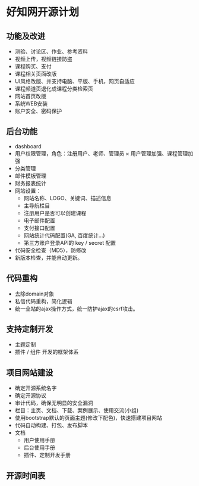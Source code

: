 好知网开源计划
==============

功能及改进
----------

* 测验、讨论区、作业、参考资料
* 视频上传，视频链接防盗
* 课程购买、支付
* 课程相关页面改版
* UI风格改版、并支持电脑、平版、手机，网页自适应
* 课程频道页退化成课程分类检索页
* 网站首页改版
* 系统WEB安装
* 账户安全、密码保护

后台功能
--------

* dashboard
* 用户权限管理，角色：注册用户、老师、管理员
× 用户管理加强、课程管理加强
* 分类管理
* 邮件模板管理
* 财务报表统计
* 网站设置：
  * 网站名称、LOGO、关键词、描述信息
  * 主导航栏目
  * 注册用户是否可以创建课程
  * 电子邮件配置
  * 支付接口配置
  * 网站统计代码配置(GA, 百度统计...)
  * 第三方账户登录API的 key / secret 配置
* 代码安全检查（MD5），防修改
* 新版本检查，并能自动更新。

代码重构
--------
* 去除domain对象
* 私信代码重构，简化逻辑
* 统一全站的ajax操作方式，统一防护ajax的csrf攻击。

支持定制开发
------------
* 主题定制
* 插件 / 组件 开发的框架体系

项目网站建设
------------

* 确定开源系统名字
* 确定开源协议
* 审计代码，确保无明显的安全漏洞
* 栏目：主页、文档、下载、案例展示、使用交流(小组)
* 使用bootstrap默认的页面主题(修改下配色)，快速搭建项目网站
* 代码自动构建、打包、发布脚本
* 文档
  * 用户使用手册
  * 后台使用手册
  * 插件、定制开发手册

开源时间表
----------